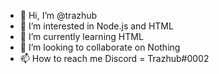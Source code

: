 - 👋 Hi, I’m @trazhub
- 👀 I’m interested in Node.js and HTML
- 🌱 I’m currently learning HTML
- 💞️ I’m looking to collaborate on Nothing
- 📫 How to reach me Discord = Trazhub#0002

<!---
trazhub/trazhub is a ✨ special ✨ repository because its `README.md` (this file) appears on your GitHub profile.
You can click the Preview link to take a look at your changes.
--->
